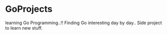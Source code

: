 # GoProjects
learning Go Programming..!! Finding Go interesting day by day.. Side project to learn new stuff.

